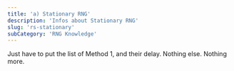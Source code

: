 ```yaml
---
title: 'a) Stationary RNG'
description: 'Infos about Stationary RNG' 
slug: 'rs-stationary'
subCategory: 'RNG Knowledge'
---
```


Just have to put the list of Method 1, and their delay. Nothing else. Nothing more.